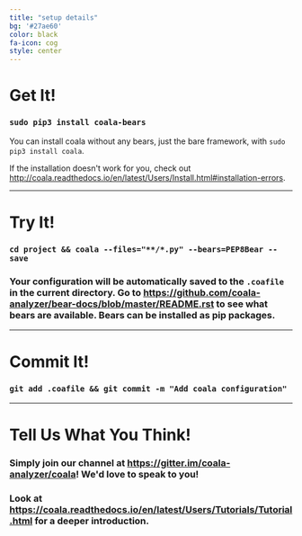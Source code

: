 ```yaml
---
title: "setup details"
bg: '#27ae60'
color: black
fa-icon: cog
style: center
---
```


# Get It!

### `sudo pip3 install coala-bears`

You can install coala without any bears, just the bare framework, with
`sudo pip3 install coala`.

If the installation doesn't work for you, check out <http://coala.readthedocs.io/en/latest/Users/Install.html#installation-errors>.

-------------------------

# Try It!

### `cd project && coala --files="**/*.py" --bears=PEP8Bear --save`

### Your configuration will be automatically saved to the `.coafile` in the current directory. Go to <https://github.com/coala-analyzer/bear-docs/blob/master/README.rst> to see what bears are available. Bears can be installed as pip packages.

-------------------------

# Commit It!

### `git add .coafile && git commit -m "Add coala configuration"`

-------------------------

# Tell Us What You Think!

### Simply join our channel at <https://gitter.im/coala-analyzer/coala>! We'd love to speak to you!

### Look at <https://coala.readthedocs.io/en/latest/Users/Tutorials/Tutorial.html> for a deeper introduction.
